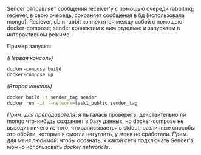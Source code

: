 Sender отправляет сообщения receiver'у с помощью очереди rabbitmq; reciever, в свою очередь, сохраняет сообщения в бд (использовала mongo). Reciever, db и rabbit коннектятся между собой с помощью docker-compose; sender коннектим к ним отдельно и запускаем  в интерактивном режиме.


Пример запуска:

*(Первая консоль)*
```bash
docker-compose build
docker-compose up
```

*(Вторая консоль)*
```bash
docker build -t sender_tag sender
docker run -it --network=task1_public sender_tag
```
*Прим. для преподавателя*: я пыталась проверить, действительно ли mongo что-нибудь сохраняет в базу данных, но docker-compose не выводит ничего из того, что записывается в stdout; различные способы это обойти, которые я смогла нагуглить,  у меня не сработали.
*Прим. для меня любимой*: чтобы осознать, к какой сети подключать Sender'a, можно использовать *docker network ls*.


